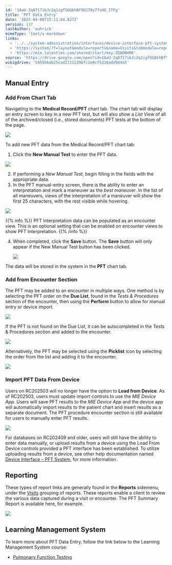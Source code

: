 ```yaml
---
id: '1AaU-2q8717ibJc2q1igfSGQkhBf9D270y77vHQ_ITFg'
title: 'PFT Data Entry'
date: '2025-04-08T15:11:44.827Z'
version: 137
lastAuthor: 'auhrick'
mimeType: 'text/x-markdown'
links:
  - '../../system-administration/interfaces/device-interface-pft-system.md'
  - 'https://system/?f=layout&module=reports&name=Visits&tabmodule=reports&t=Visits&tabmodule=reports&tabselect=Visits'
  - 'https://mie.talentlms.com/shared/start/key:ZOADNHRK'
source: 'https://drive.google.com/open?id=1AaU-2q8717ibJc2q1igfSGQkhBf9D270y77vHQ_ITFg'
wikigdrive: '5455bbab25cad2721229bfc1e0cf5316add944a5'
---
```

## Manual Entry

### Add From Chart Tab

Navigating to the **Medical Record/PFT** chart tab. The chart tab will display an entry screen to key in a new PFT test, but will also show a *List View* of all of the archived/closed (i.e., stored documents) PFT tests at the bottom of the page.

![](../pft-data-entry.assets/6e667266d4beb1567f923ea9a57083f7.png)

To add new PFT data from the Medical Record/PFT chart tab:

1. Click the <strong>New Manual Test</strong> to enter the PFT data.

![](../pft-data-entry.assets/a8f9693b85cb9805780bde408557a28d.png)

2. If performing a <em>New Manual Test</em>, begin filling in the fields with the appropriate data.
3. In the PFT manual-entry screen, there is the ability to enter an interpretation and mark a maneuver as the <em>best maneuver</em>. In the list of all maneuvers, views of the interpretation of a maneuver will show the first 25 characters, with the rest visible while hovering.

![](../pft-data-entry.assets/4713246e2ee56c2bb7b6197351d92780.png)

{{% info %}}
PFT Interpretation data can be populated as an encounter view. This is an optional setting that can be enabled on encounter views to show PFT Interpretation.
{{% /info %}}

4. When completed, click the <strong>Save</strong> button. The <strong>Save</strong> button will only appear if the New Manual Test button has been clicked.

    ![](../pft-data-entry.assets/25de1b98ac992ce10c46d5aa6e6bcf21.png)

The data will be stored in the system in the **PFT** chart tab.

### Add from Encounter Section

The PFT may be added to an encounter in multiple ways. One method is by selecting the PFT order on the **Due List**, found in the *Tests & Procedures* section of the encounter, then using the **Perform** button to allow for manual entry or device import.

![](../pft-data-entry.assets/bf0c4982f4d719006e16813578b628f4.png)

If the PFT is not found on the Due List, it can be autocompleted in the Tests & Procedures section and added to the encounter.

![](../pft-data-entry.assets/88c30562aa9e352d7573e066460f69cc.png)

Alternatively, the PFT may be selected using the **Picklist** icon by selecting the order from the list and adding it to the encounter.

![](../pft-data-entry.assets/d0397840f58fc906db182299c2006f0a.png)

### Import PFT Data From Device

Users on RC202503 will no longer have the option to **Load from Device**. As of RC202503, users must update import controls to use the *MIE Device App*. Users will save PFT results to the *MIE Device App* and the device app will automatically import results to the patient chart and insert results as a separate document. The PFT procedure encounter section is still available for users to manually enter PFT results.

![](../pft-data-entry.assets/41a19225c5fc839a17ac8995ec288cdb.png)

For databases on RC202409 and older, users will still have the ability to enter data manually, or upload results from a device using the Load From Device controls provided a PFT interface has been established. To utilize uploading results from a device, see other help documentation named [Device Interface – PFT System](../../system-administration/interfaces/device-interface-pft-system.md), for more information.

## Reporting

These types of report links are generally found in the **Reports** sidemenu, under the [Visits](https://system/?f=layout&module=reports&name=Visits&tabmodule=reports&t=Visits&tabmodule=reports&tabselect=Visits) grouping of reports. These reports enable a client to review the various data captured during a visit or encounter. The PFT Summary Report is available here, for example.

![](../pft-data-entry.assets/e9ba582146e4a9234b994517c3a83443.png)

## Learning Management System

To learn more about PFT Data Entry, follow the link below to the Learning Management System course:

* [Pulmonary Function Testing](https://mie.talentlms.com/shared/start/key:ZOADNHRK)
